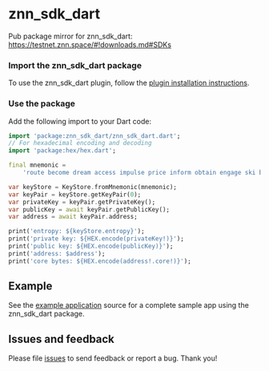# znn_sdk_dart

Pub package mirror for znn_sdk_dart: https://testnet.znn.space/#!downloads.md#SDKs

### Import the znn_sdk_dart package
To use the znn_sdk_dart plugin, follow the [plugin installation instructions](https://pub.dartlang.org/packages/znn_sdk_dart#pub-pkg-tab-installing).

### Use the package

Add the following import to your Dart code:
```dart
import 'package:znn_sdk_dart/znn_sdk_dart.dart';
// For hexadecimal encoding and decoding
import 'package:hex/hex.dart';
```


```dart
final mnemonic =
    'route become dream access impulse price inform obtain engage ski believe awful absent pig thing vibrant possible exotic flee pepper marble rural fire fancy';

var keyStore = KeyStore.fromMnemonic(mnemonic);
var keyPair = keyStore.getKeyPair(0);
var privateKey = keyPair.getPrivateKey();
var publicKey = await keyPair.getPublicKey();
var address = await keyPair.address;

print('entropy: ${keyStore.entropy}');
print('private key: ${HEX.encode(privateKey!)}');
print('public key: ${HEX.encode(publicKey)}');
print('address: $address');
print('core bytes: ${HEX.encode(address!.core!)}');
```

## Example

See the [example application](https://github.com/zenon-flutter/znn_sdk_dart/tree/master/example) source
for a complete sample app using the znn_sdk_dart package.

## Issues and feedback

Please file [issues](https://github.com/zenon-flutter/znn_sdk_dart/issues/new)
to send feedback or report a bug. Thank you!